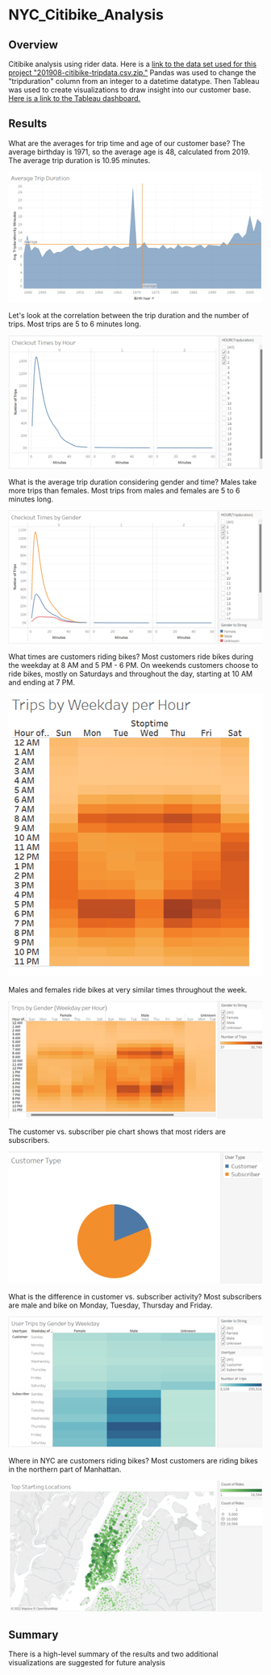 # NYC_Citibike_Analysis


## Overview

Citibike analysis using rider data. Here is a [link to the data set used for this project "201908-citibike-tripdata.csv.zip."](https://s3.amazonaws.com/tripdata/index.html "link to NYC Citi bike data titled 201908-citibike-tripdata.csv.zip") Pandas was used to change the "tripduration" column from an integer to a datetime datatype. Then Tableau was used to create visualizations to draw insight into our customer base. [Here is a link to the Tableau dashboard.](https://public.tableau.com/views/NYCCitibikeAnalysis_16482314541090/NYCCitibikeAnalysis?:language=en-US&publish=yes&:display_count=n&:origin=viz_share_link "link to Tableau dashboard")

## Results

What are the averages for trip time and age of our customer base? The average birthday is 1971, so the average age is 48, calculated from 2019. The average trip duration is 10.95 minutes. 

![Chart7](https://raw.githubusercontent.com/jmsuarez1997/NYC_Citibike_Analysis/main/Resources/Chart7.png)

Let's look at the correlation between the trip duration and the number of trips. Most trips are 5 to 6 minutes long.

![Chart1](https://raw.githubusercontent.com/jmsuarez1997/NYC_Citibike_Analysis/main/Resources/Chart1.png)

What is the average trip duration considering gender and time? Males take more trips than females. Most trips from males and females are 5 to 6 minutes long.

![Chart2](https://raw.githubusercontent.com/jmsuarez1997/NYC_Citibike_Analysis/main/Resources/Chart2.png)

What times are customers riding bikes? Most customers ride bikes during the weekday at 8 AM and 5 PM - 6 PM. On weekends customers choose to ride bikes, mostly on Saturdays and throughout the day, starting at 10 AM and ending at 7 PM.

![Chart3](https://raw.githubusercontent.com/jmsuarez1997/NYC_Citibike_Analysis/main/Resources/Chart3.png)

Males and females ride bikes at very similar times throughout the week.

![Chart4](https://raw.githubusercontent.com/jmsuarez1997/NYC_Citibike_Analysis/main/Resources/Chart4.png)

The customer vs. subscriber pie chart shows that most riders are subscribers.

![Chart8](https://raw.githubusercontent.com/jmsuarez1997/NYC_Citibike_Analysis/main/Resources/Chart8.png)

What is the difference in customer vs. subscriber activity? Most subscribers are male and bike on Monday, Tuesday, Thursday and Friday.

![Chart5](https://raw.githubusercontent.com/jmsuarez1997/NYC_Citibike_Analysis/main/Resources/Chart5.png)

Where in NYC are customers riding bikes? Most customers are riding bikes in the northern part of Manhattan.

![Chart6](https://raw.githubusercontent.com/jmsuarez1997/NYC_Citibike_Analysis/main/Resources/Chart6.png)
## Summary

There is a high-level summary of the results and two additional visualizations are suggested for future analysis 


